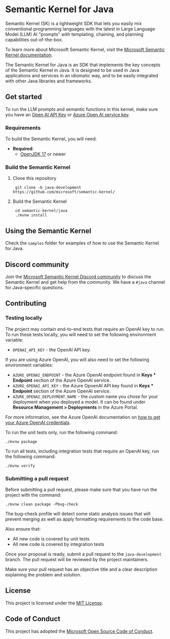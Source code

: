 # Semantic Kernel for Java

Semantic Kernel (SK) is a lightweight SDK that lets you easily mix conventional programming languages with the latest in
Large Language Model (LLM) AI "prompts" with templating, chaining, and planning capabilities out-of-the-box.

To learn more about Microsoft Semantic Kernel, visit
the [Microsoft Semantic Kernel documentation](https://learn.microsoft.com/en-us/semantic-kernel/whatissk).

The Semantic Kernel for Java is an SDK that implements the key concepts of the Semantic Kernel in Java. It is designed
to be used in Java applications and services in an idiomatic way, and to be easily integrated with other Java libraries
and frameworks.

## Get started

To run the LLM prompts and semantic functions in this kernel, make sure you have
an [Open AI API Key](https://openai.com/api/)
or [Azure Open AI service key](https://learn.microsoft.com/azure/cognitive-services/openai/).

### Requirements

To build the Semantic Kernel, you will need:

- **Required**:
  - [OpenJDK 17](https://microsoft.com/openjdk/) or newer

### Build the Semantic Kernel

1. Clone this repository

        git clone -b java-development https://github.com/microsoft/semantic-kernel/

2. Build the Semantic Kernel

        cd semantic-kernel/java
        ./mvnw install

## Using the Semantic Kernel

Check the `samples` folder for examples of how to use the Semantic Kernel for Java.

## Discord community

Join the [Microsoft Semantic Kernel Discord community](https://aka.ms/java-sk-discord) to discuss the Semantic Kernel
and get help from the community. We have a `#java` channel for Java-specific questions.

## Contributing

### Testing locally

The project may contain end-to-end tests that require an OpenAI key to run. To run these tests locally, you
will need to set the following environment variable:

- `OPENAI_API_KEY` - the OpenAI API key.

If you are using Azure OpenAI, you will also need to set the following environment variables:

- `AZURE_OPENAI_ENDPOINT` - the Azure OpenAI endpoint found in **Keys * Endpoint** section of the Azure OpenAI service.
- `AZURE_OPENAI_API_KEY` - the Azure OpoenAI API key found in **Keys * Endpoint** section of the Azure OpenAI service.
- `AZURE_OPENAI_DEPLOYMENT_NAME` - the custom name you chose for your deployment when you deployed a model. It can be
  found under **Resource Management > Deployments** in the Azure Portal.

For more information, see the Azure OpenAI documentation
on [how to get your Azure OpenAI credentials](https://learn.microsoft.com/en-us/azure/cognitive-services/openai/quickstart?pivots=rest-api&tabs=command-line#retrieve-key-and-endpoint).

To run the unit tests only, run the following command:

    ./mvnw package

To run all tests, including integration tests that require an OpenAI key, run the following command:

    ./mvnw verify

### Submitting a pull request

Before submitting a pull request, please make sure that you have run the project with the command:

```shell
./mvnw clean package -Pbug-check
```

The bug-check profile will detect some static analysis issues that will prevent merging as well as apply formatting
requirements to the code base.

Also ensure that:

- All new code is covered by unit tests
- All new code is covered by integration tests

Once your proposal is ready, submit a pull request to the `java-development` branch. The pull request will be reviewed by the
project maintainers.

Make sure your pull request has an objective title and a clear description explaining the problem and solution.

## License

This project is licensed under the [MIT License](LICENSE).

## Code of Conduct

This project has adopted the [Microsoft Open Source Code of Conduct](../CODE_OF_CONDUCT.md).

